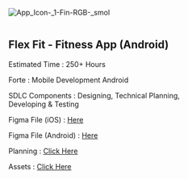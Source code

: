  ![App_Icon-_1-_Fin-RGB_-_smol](https://user-images.githubusercontent.com/67993582/149269229-0f10dba1-eb0b-4875-900d-aef2d71784a7.png) 
				<div id="2a9ec669-3456-4a59-8007-8026324615e3" style="width:75%" class="column">
					<h2 id="929eecc1-af7f-4737-88f9-1addde5786ad" class="">Flex Fit - Fitness App (Android)</h2>
					<p id="93ed1197-a051-4b76-b165-06a3959f90ff" class="">Estimated Time : 250+ Hours</p>
					<p id="55bfd51d-e761-4f2c-9ba8-429943c8607d" class="">Forte : Mobile Development Android</p>
					<p id="93ed1197-a051-4b76-b165-06a3959f90ff" class="">SDLC Components : Designing, Technical Planning, Developing &amp; Testing</p>
	<p id="93ed1197-a051-4b76-b165-06a3959f90ff" class="">Figma File (iOS) : <a href="https://www.figma.com/proto/cD4uTrlCCUmxW79bsbjWOZ/FlexFit-Mobile-App?embed_host=notion&kind=&node-id=2%3A422&page-id=0%3A1&scaling=scale-down&viewport=241%2C48%2C0.13">Here</a></p>
	<p id="93ed1197-a051-4b76-b165-06a3959f90ff" class="">Figma File (Android) : <a href="https://www.figma.com/file/g4JCU0PX8AHskJM61nGA97/FlexFit-Mobile-App-(Android)?node-id=21%3A1481&t=Y4X5oZb1M13Yexsk-3">Here</a></p>
		<p id="93ed1197-a051-4b76-b165-06a3959f90ff" class="">Planning : <a href="https://furtive-wood-f20.notion.site/Semester-4-Project-2943120fa02642c18498c99071eaf68c">Click Here</a></p>
		<p id="93ed1197-a051-4b76-b165-06a3959f90ff" class="">Assets : <a href="https://furtive-wood-f20.notion.site/fc8cb4275a2e486d9cc8d1bdacc95dad?v=9603b1f382ea44c6b01d97c73a2ce01a">Click Here</a></p>
				</div>



